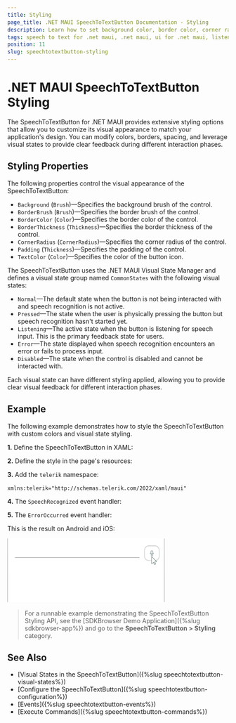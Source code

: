 ```yaml
---
title: Styling
page_title: .NET MAUI SpeechToTextButton Documentation - Styling
description: Learn how to set background color, border color, corner radius, and other properties of the SpeechToTextButton for .NET MAUI.
tags: speech to text for .net maui, .net maui, ui for .net maui, listening state
position: 11
slug: speechtotextbutton-styling
---
```


# .NET MAUI SpeechToTextButton Styling

The SpeechToTextButton for .NET MAUI provides extensive styling options that allow you to customize its visual appearance to match your application's design. You can modify colors, borders, spacing, and leverage visual states to provide clear feedback during different interaction phases.

## Styling Properties

The following properties control the visual appearance of the SpeechToTextButton:

* `Background` (`Brush`)&mdash;Specifies the background brush of the control.
* `BorderBrush` (`Brush`)&mdash;Specifies the border brush of the control.
* `BorderColor` (`Color`)&mdash;Specifies the border color of the control.
* `BorderThickness` (`Thickness`)&mdash;Specifies the border thickness of the control.
* `CornerRadius` (`CornerRadius`)&mdash;Specifies the corner radius of the control.
* `Padding` (`Thickness`)&mdash;Specifies the padding of the control.
* `TextColor` (`Color`)&mdash;Specifies the color of the button icon.

The SpeechToTextButton uses the .NET MAUI Visual State Manager and defines a visual state group named `CommonStates` with the following visual states:

* `Normal`&mdash;The default state when the button is not being interacted with and speech recognition is not active.
* `Pressed`&mdash;The state when the user is physically pressing the button but speech recognition hasn't started yet.
* `Listening`&mdash;The active state when the button is listening for speech input. This is the primary feedback state for users.
* `Error`&mdash;The state displayed when speech recognition encounters an error or fails to process input.
* `Disabled`&mdash;The state when the control is disabled and cannot be interacted with.

Each visual state can have different styling applied, allowing you to provide clear visual feedback for different interaction phases.

## Example

The following example demonstrates how to style the SpeechToTextButton with custom colors and visual state styling.

**1.** Define the SpeechToTextButton in XAML:

<snippet id='speechtotext-styling' />

**2.** Define the style in the page's resources:

<snippet id='speechtotext-styling-resource' />

**3.** Add the `telerik` namespace:

```XAML
xmlns:telerik="http://schemas.telerik.com/2022/xaml/maui"
```

**4.** The `SpeechRecognized` event handler:

<snippet id='bottomsheet-content-style-resource' />

**5.** The `ErrorOccurred` event handler:

<snippet id='bottomsheet-content-style-resource' />

This is the result on Android and iOS:

![.NET MAUI SpeechToTextButton Visual States](images/speechtotextbutton-styling.gif "SpeechToTextButton for .NET MAUI")

> For a runnable example demonstrating the SpeechToTextButton Styling API, see the [SDKBrowser Demo Application]({%slug sdkbrowser-app%}) and go to the **SpeechToTextButton > Styling** category.

## See Also

- [Visual States in the SpeechToTextButton]({%slug speechtotextbutton-visual-states%})
- [Configure the SpeechToTextButton]({%slug speechtotextbutton-configuration%})
- [Events]({%slug speechtotextbutton-events%})
- [Execute Commands]({%slug speechtotextbutton-commands%})
